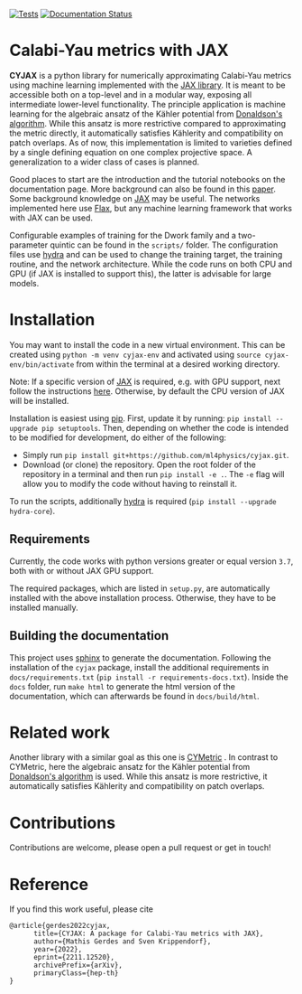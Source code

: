 [![Tests](https://github.com/ml4physics/cyjax/actions/workflows/python-pytest.yml/badge.svg)](https://github.com/ml4physics/cyjax/actions/workflows/python-pytest.yml)
[![Documentation Status](https://readthedocs.org/projects/cyjax/badge/?version=latest)](https://cyjax.readthedocs.io/en/latest/?badge=latest)

# Calabi-Yau metrics with JAX
**CYJAX** is a python library for numerically approximating Calabi-Yau metrics
using machine learning implemented with the [JAX library](https://github.com/google/jax).
It is meant to be accessible both on a top-level and in a modular way, exposing all intermediate lower-level functionality.
The principle application is machine learning for the algebraic ansatz of the Kähler potential from [Donaldson's algorithm](https://doi.org/10.4310/jdg/1090349449).
While this ansatz is more restrictive compared to approximating the metric directly, it automatically satisfies Kählerity and compatibility on patch overlaps.
As of now, this implementation is limited to varieties defined by a single defining equation on one complex projective space.
A generalization to a wider class of cases is planned.

Good places to start are the introduction and the tutorial notebooks on the documentation page.
More background can also be found in this [paper](https://inspirehep.net/literature/1835403).
Some background knowledge on [JAX](https://github.com/google/jax) may be useful.
The networks implemented here use [Flax](https://github.com/google/flax), but any machine learning framework that works with JAX can be used.

Configurable examples of training for the Dwork family and a two-parameter quintic can be found in the `scripts/` folder.
The configuration files use [hydra](https://hydra.cc) and can be used to change the training target, the training routine, and the network architecture.
While the code runs on both CPU and GPU (if JAX is installed to support this), the latter is advisable for large models.

# Installation

You may want to install the code in a new virtual environment.
This can be created using `python -m venv cyjax-env` and activated using `source cyjax-env/bin/activate` from within the terminal at a desired working directory.

Note: If a specific version of [JAX](https://github.com/google/jax) is required, e.g. with GPU support, next follow the instructions [here](https://github.com/google/jax#installation).
Otherwise, by default the CPU version of JAX will be installed.

Installation is easiest using [pip](https://packaging.python.org/en/latest/key_projects/#pip).
First, update it by running: `pip install --upgrade pip setuptools`.
Then, depending on whether the code is intended to be modified for development, do either of the following:
- Simply run `pip install git+https://github.com/ml4physics/cyjax.git`.
- Download (or clone) the repository. 
  Open the root folder of the repository in a terminal and then run `pip install -e .`. 
  The `-e` flag will allow you to modify the code without having to reinstall it. 

To run the scripts, additionally [hydra](https://hydra.cc) is required (`pip install --upgrade hydra-core`).

## Requirements

Currently, the code works with python versions greater or equal version `3.7`, both with or without JAX GPU support.

The required packages, which are listed in `setup.py`, are automatically installed with the above installation process.
Otherwise, they have to be installed manually.

## Building the documentation
This project uses [sphinx](https://www.sphinx-doc.org) to generate the documentation.
Following the installation of the `cyjax` package, install the additional requirements in `docs/requirements.txt`
(`pip install -r requirements-docs.txt`).
Inside the `docs` folder, run `make html` to generate the html version of the documentation, which can afterwards
be found in `docs/build/html`.

# Related work
Another library with a similar goal as this one is [CYMetric](https://github.com/pythoncymetric/cymetric) .
In contrast to CYMetric, here the algebraic ansatz for the Kähler potential from [Donaldson's algorithm](https://doi.org/10.4310/jdg/1090349449) is used.
While this ansatz is more restrictive, it automatically satisfies Kählerity and compatibility on patch overlaps.

# Contributions
Contributions are welcome, please open a pull request or get in touch!

# Reference
If you find this work useful, please cite

```
@article{gerdes2022cyjax,
      title={CYJAX: A package for Calabi-Yau metrics with JAX}, 
      author={Mathis Gerdes and Sven Krippendorf},
      year={2022},
      eprint={2211.12520},
      archivePrefix={arXiv},
      primaryClass={hep-th}
}
```
